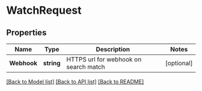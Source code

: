 # WatchRequest

## Properties
Name | Type | Description | Notes
------------ | ------------- | ------------- | -------------
**Webhook** | **string** | HTTPS url for webhook on search match | [optional] 

[[Back to Model list]](../README.md#documentation-for-models) [[Back to API list]](../README.md#documentation-for-api-endpoints) [[Back to README]](../README.md)


